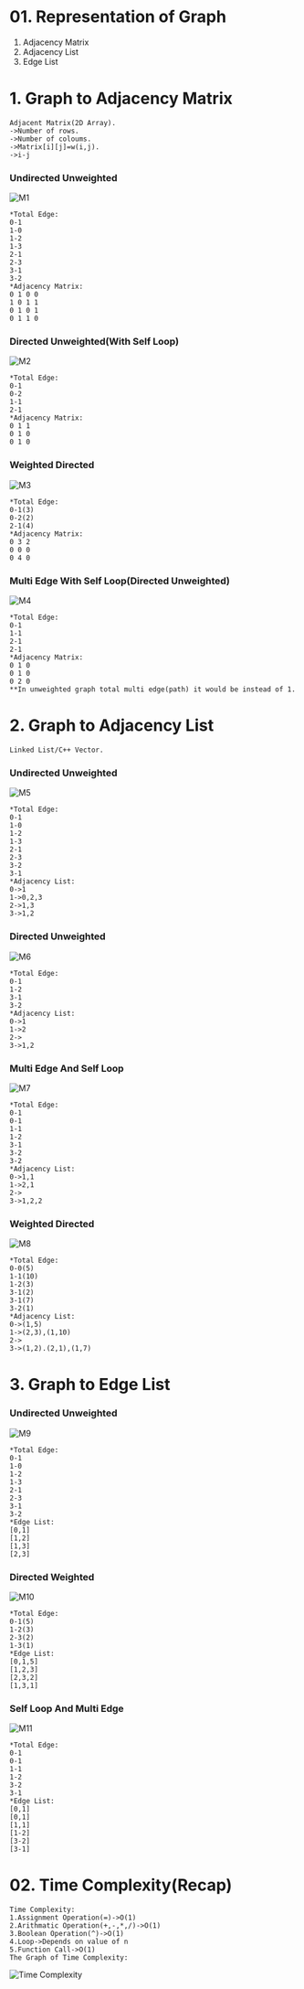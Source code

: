 # 01. Representation of Graph
1. Adjacency Matrix
2. Adjacency List
3. Edge List

# 1. Graph to Adjacency Matrix
```
Adjacent Matrix(2D Array).
->Number of rows.
->Number of coloums.
->Matrix[i][j]=w(i,j).
->i-j 
```

### Undirected Unweighted
![M1](https://user-images.githubusercontent.com/119610761/223515762-26df915a-502c-43a8-a89a-c1757780b8bf.jpg)


```
*Total Edge:
0-1
1-0
1-2
1-3
2-1
2-3
3-1
3-2
*Adjacency Matrix:
0 1 0 0
1 0 1 1
0 1 0 1
0 1 1 0
```

### Directed Unweighted(With Self Loop)
![M2](https://user-images.githubusercontent.com/119610761/223515935-0e700a17-3ccc-4b2f-ae6d-fc24d89f45c0.jpg)


```
*Total Edge:
0-1
0-2
1-1
2-1
*Adjacency Matrix:
0 1 1
0 1 0
0 1 0
```

### Weighted Directed
![M3](https://user-images.githubusercontent.com/119610761/223516193-83fa030f-2ea7-4b6a-aeab-6ea4cbe80cb0.jpg)


```
*Total Edge:
0-1(3)
0-2(2)
2-1(4)
*Adjacency Matrix:
0 3 2
0 0 0
0 4 0
```

### Multi Edge With Self Loop(Directed Unweighted)
![M4](https://user-images.githubusercontent.com/119610761/223516316-cd59039c-fd25-4df4-b56b-ba85149c6a34.jpg)


```
*Total Edge:
0-1
1-1
2-1
2-1
*Adjacency Matrix:
0 1 0
0 1 0
0 2 0
**In unweighted graph total multi edge(path) it would be instead of 1.
```

# 2. Graph to Adjacency List
```
Linked List/C++ Vector.
```

### Undirected Unweighted
![M5](https://user-images.githubusercontent.com/119610761/223622806-0591d17f-05d8-40d7-909d-a7d06a81af40.jpg)


```
*Total Edge:
0-1
1-0
1-2
1-3
2-1
2-3
3-2
3-1
*Adjacency List:
0->1
1->0,2,3
2->1,3
3->1,2
```

### Directed Unweighted
![M6](https://user-images.githubusercontent.com/119610761/223622871-b9d39f19-3f09-4a87-abbb-ae185807752f.jpg)


```
*Total Edge:
0-1
1-2
3-1
3-2
*Adjacency List:
0->1
1->2
2->
3->1,2
```

### Multi Edge And Self Loop
![M7](https://user-images.githubusercontent.com/119610761/223623033-01f7be71-63dc-4ad1-838c-7631bad627aa.jpg)



```
*Total Edge:
0-1
0-1
1-1
1-2
3-1
3-2
3-2
*Adjacency List:
0->1,1
1->2,1
2->
3->1,2,2
```

### Weighted Directed
![M8](https://user-images.githubusercontent.com/119610761/223623097-2203d6fc-a774-4b06-876a-d66dd4107a1a.jpg)



```
*Total Edge:
0-0(5)
1-1(10)
1-2(3)
3-1(2)
3-1(7)
3-2(1)
*Adjacency List:
0->(1,5)
1->(2,3),(1,10)
2->
3->(1,2).(2,1),(1,7)
```

# 3. Graph to Edge List

### Undirected Unweighted
![M9](https://user-images.githubusercontent.com/119610761/223626369-8f37c702-0182-4378-8e87-f63c3dfd701e.jpg)


```
*Total Edge:
0-1
1-0
1-2
1-3
2-1
2-3
3-1
3-2
*Edge List:
[0,1]
[1,2]
[1,3]
[2,3]
```

### Directed Weighted
![M10](https://user-images.githubusercontent.com/119610761/223626451-80ab972e-e286-4b7b-b214-21191853ca52.jpg)


```
*Total Edge:
0-1(5)
1-2(3)
2-3(2)
1-3(1)
*Edge List:
[0,1,5]
[1,2,3]
[2,3,2]
[1,3,1]
```

### Self Loop And Multi Edge
![M11](https://user-images.githubusercontent.com/119610761/223626522-db69adf7-b143-4001-a5f9-c2d091522fa8.jpg)


```
*Total Edge:
0-1
0-1
1-1
1-2
3-2
3-1
*Edge List:
[0,1]
[0,1]
[1,1]
[1-2]
[3-2]
[3-1]
```

# 02. Time Complexity(Recap)

```
Time Complexity:
1.Assignment Operation(=)->O(1)
2.Arithmatic Operation(+,-,*,/)->O(1)
3.Boolean Operation(^)->O(1)
4.Loop->Depends on value of n
5.Function Call->O(1)
The Graph of Time Complexity:
```
![Time Complexity](https://user-images.githubusercontent.com/119610761/223628642-63b47cc1-1428-41f7-b3b9-ceb452203a9e.jpg)
